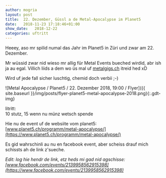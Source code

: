 ```yaml
---
author: mogria
layout: post
title:  22. Dezember, Güssl a de Metal-Apocalypse im Planet5
date:   2018-11-23 17:18:46+01:00
show_date:   2018-12-22
categories: uftritt
---
```


Heeey, aso mr spilid numal das Jahr im Planet5 in Züri und zwar am 22. Dezember.

Mr wüssid zwar nid wieso mr allig für Metal Events bueched wirdid, abr ish ja au egal. Villich liids a dem wo üs mal uf [metalgigs.ch](https://metalgigs.ch/bands/6245/guesel) itreid hed xD

Wird uf jede fall sicher luschtig, chemid doch verbii ;-)

![Metal Apocalypse / Planet5 / 22. Dezember 2018, 19:00 / Flyer]({{ site.baseurl }}/img/posts/flyer-planet5-metal-apocalypse-2018.png){:.gdt-img}

Iitritt:  
10 stutz, 15 wenn nu münz wetsch spende


Hie nu de event uf de websiite vom planet5:
[www.planet5.ch/programm/metal-apocalypse/](https://www.planet5.ch/programm/metal-apocalypse/)


Es gid wahrschinli au nu en facebook event, aber scheiss drauf mich schissts ah de link z'sueche.

_Edit: log hie hendr de link, etz heds mi gad nid agschisse: [www.facebook.com/events/2139958562915398](https://www.facebook.com/events/2139958562915398)_
